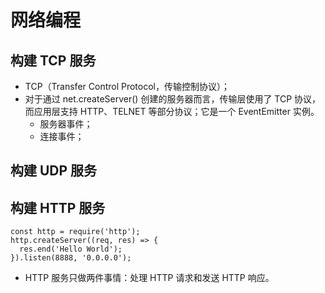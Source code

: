 # 网络编程

## 构建 TCP 服务
+ TCP（Transfer Control Protocol，传输控制协议）；
+ 对于通过 net.createServer() 创建的服务器而言，传输层使用了 TCP 协议，而应用层支持 HTTP、TELNET 等部分协议；它是一个 EventEmitter 实例。
  + 服务器事件；
  + 连接事件；

## 构建 UDP 服务

## 构建 HTTP 服务
```es6
const http = require('http');
http.createServer((req, res) => {
  res.end('Hello World');
}).listen(8888, '0.0.0.0');
```
+ HTTP 服务只做两件事情：处理 HTTP 请求和发送 HTTP 响应。